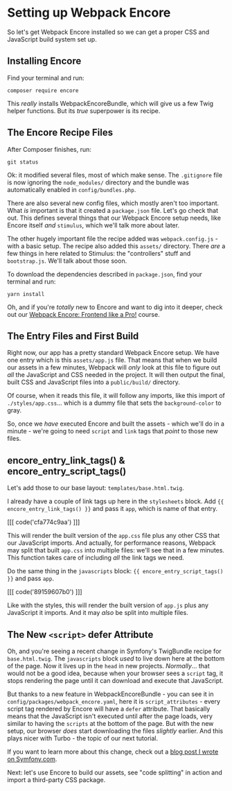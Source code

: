 # Setting up Webpack Encore

So let's get Webpack Encore installed so we can get a proper CSS and JavaScript
build system set up.

## Installing Encore

Find your terminal and run:

```terminal
composer require encore
```

This *really* installs WebpackEncoreBundle, which will give us a few Twig helper
functions. But its *true* superpower is its recipe.

## The Encore Recipe Files

After Composer finishes, run:

```terminal
git status
```

Ok: it modified several files, most of which make sense. The `.gitignore` file
is now ignoring the `node_modules/` directory and the bundle was automatically
enabled in `config/bundles.php`.

There are also several new config files, which mostly aren't too important. What
*is* important is that it created a `package.json` file. Let's go check that out.
This defines several things that our Webpack Encore setup needs, like Encore
itself *and* `stimulus`, which we'll talk more about later.

The other hugely important file the recipe added was `webpack.config.js` - with a
basic setup. The recipe also added this `assets/` directory. There *are* a few
things in here related to Stimulus: the "controllers" stuff and `bootstrap.js`.
We'll talk about those soon.

To download the dependencies described in `package.json`, find your terminal and
run:

```terminal
yarn install
```

Oh, and if you're *totally* new to Encore and want to dig into it deeper, check
out our [Webpack Encore: Frontend like a Pro!](https://symfonycasts.com/screencast/webpack-encore)
course.

## The Entry Files and First Build

Right now, our app has a pretty standard Webpack Encore setup. We have one entry
which is this `assets/app.js` file. That means that when we build our assets in
a few minutes, Webpack will *only* look at this file to figure out *all* the
JavaScript and CSS needed in the project. It will then output the final, built
CSS and JavaScript files into a `public/build/` directory.

Of course, when it reads this file, it will follow any imports, like this import
of `./styles/app.css`... which is a dummy file that sets the `background-color`
to gray.

So, once we *have* executed Encore and built the assets - which we'll do in a minute -
we're going to need `script` and `link` tags that *point* to those new files.

## encore_entry_link_tags() & encore_entry_script_tags()

Let's add those to our base layout: `templates/base.html.twig`.

I already have a couple of link tags up here in the `stylesheets` block. Add
`{{ encore_entry_link_tags() }}` and pass it `app`, which is name of that entry.

[[[ code('cfa774c9aa') ]]]

This will render the built version of the `app.css` file plus any other CSS that
our JavaScript imports. And actually, for performance reasons, Webpack may split
that built `app.css` into multiple files: we'll see that in a few minutes. This
function takes care of including *all* the link tags we need.

Do the same thing in the `javascripts` block: `{{ encore_entry_script_tags() }}`
and pass `app`.

[[[ code('89159607b0') ]]]

Like with the styles, this will render the built version of `app.js` plus any
JavaScript it imports. And it may *also* be split into multiple files.

## The New `<script>` defer Attribute

Oh, and you're seeing a recent change in Symfony's TwigBundle recipe for
`base.html.twig`. The `javascripts` block *used* to live down here at the bottom
of the page. Now it lives up in the `head` in new projects. *Normally*... that would
not be a good idea, because when your browser sees a `script` tag, it stops rendering
the page until it can download and execute that JavaScript.

But thanks to a new feature in WebpackEncoreBundle - you can see it in
`config/packages/webpack_encore.yaml`, here it is `script_attributes` - every
script tag rendered by Encore will have a `defer` attribute. That basically means
that the JavaScript isn't executed until after the page loads, very similar to
having the `scripts` at the bottom of the page. But with the new setup, our browser
*does* start downloading the files *slightly* earlier. And this plays nicer with
Turbo - the topic of our next tutorial.

If you want to learn more about this change, check out a
[blog post I wrote on Symfony.com](https://symfony.com/blog/moving-script-inside-head-and-the-defer-attribute).

Next: let's use Encore to build our assets, see "code splitting" in action and
import a third-party CSS package.

